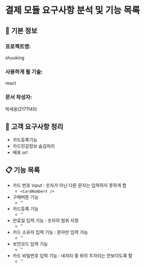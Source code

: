 # 결제 모듈 요구사항 분석 및 기능 목록

## 📌 기본 정보
### 프로젝트명: 
shuuking

### 사용하게 될 기술: 
react

### 문서 작성자: 
박세웅(2171140)

## 📝 고객 요구사항 정리
- 카드등록기능
- 카드민감정보 숨김처리
- 배포 url


## 📋 기능 목록
- 카드 번호 input : 숫자가 아닌 다른 문자는 입력하지 못하게 함
  - `<CardNumbert />`
- 구매버튼 기능
   - '<FinishButton/>'
- 카드등록 기능
   - '<CardRegister/>'
- 만료일 입력 기능 : 숫자의 범위 지정
   - '<ExpiryDate/>'
- 카드 소유자 입력 기능 : 문자만 입력 가능
   - '<CardHolder>'
- 보안코드 입력 기능
   - '<SecurityCode/>'
- 카드 비밀번호 입력 기능 : 네자리 중 뒤의 두자리는 안보이도록 함
   - '<PinNumber>'
